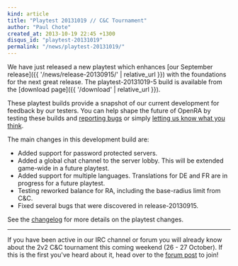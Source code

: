 ```yaml
---
kind: article
title: "Playtest 20131019 // C&C Tournament"
author: "Paul Chote"
created_at: 2013-10-19 22:45 +1300
disqus_id: "playtest-20131019"
permalink: "/news/playtest-20131019/"
---
```


We have just released a new playtest which enhances [our September release]({{ '/news/release-20130915/' | relative_url }}) with the foundations
for the next great release. The playtest-20131019-5 build is available from the [download page]({{ '/download' | relative_url }}).

These playtest builds provide a snapshot of our current development for feedback by our testers. You can help shape the
future of OpenRA by testing these builds and [reporting bugs](https://bugs.openra.net) or simply [letting us know what you think](https://webchat.freenode.net/?channels=openra).

The main changes in this development build are:

   - Added support for password protected servers.
   - Added a global chat channel to the server lobby. This will be extended game-wide in a future playtest.
   - Added support for multiple languages. Translations for DE and FR are in progress for a future playtest.
   - Testing reworked balance for RA, including the base-radius limit from C&C.
   - Fixed several bugs that were discovered in release-20130915.

See the [changelog](https://github.com/OpenRA/OpenRA/blob/playtest-20131019/CHANGELOG) for more details on the playtest changes.

<hr />

If you have been active in our IRC channel or forum you will already know about the 2v2 C&C tournament this coming weekend
(26 - 27 October). If this is the first you've heard about it, head over to the [forum post](https://forum.openra.net/viewtopic.php?t=16340)
to join!